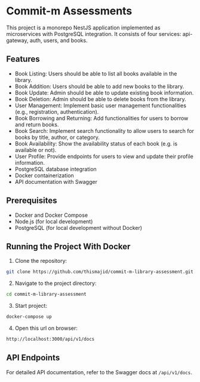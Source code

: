 # Commit-m Assessments

This project is a monorepo NestJS application implemented as microservices with PostgreSQL integration.
It consists of four services: api-gateway, auth, users, and books.

## Features

- Book Listing: Users should be able to list all books available in the library.
- Book Addition: Users should be able to add new books to the library.
- Book Update: Admin should be able to update existing book information.
- Book Deletion: Admin should be able to delete books from the library.
- User Management: Implement basic user management functionalities (e.g., registration, authentication).
- Book Borrowing and Returning: Add functionalities for users to borrow and return books.
- Book Search: Implement search functionality to allow users to search for books by title, author, or category.
- Book Availability: Show the availability status of each book (e.g. is available or not).
- User Profile: Provide endpoints for users to view and update their profile information.
- PostgreSQL database integration
- Docker containerization
- API documentation with Swagger

## Prerequisites

- Docker and Docker Compose
- Node.js (for local development)
- PostgreSQL (for local development without Docker)

## Running the Project With Docker

1. Clone the repository:

```bash
git clone https://github.com/thismajid/commit-m-library-assessment.git
```

2. Navigate to the project directory:

```bash
cd commit-m-library-assessment
```

3. Start project:

```bash
docker-compose up
```

4. Open this url on browser:

```bash
http://localhost:3000/api/v1/docs
```

## API Endpoints

For detailed API documentation, refer to the Swagger docs at `/api/v1/docs`.
